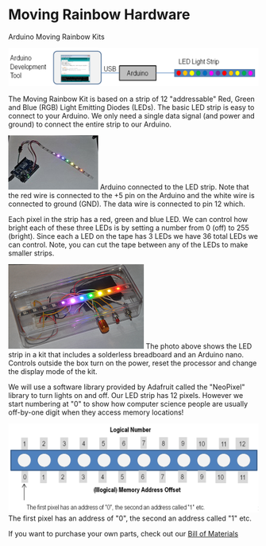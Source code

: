 Moving Rainbow Hardware
==============

Arduino Moving Rainbow Kits

![Arduino IDE to LED Strip](guide/images/arduino-ide.png/)

The Moving Rainbow Kit is based on a strip of 12 "addressable" Red, Green and Blue (RGB) Light Emitting Diodes (LEDs).  The basic LED strip is easy to connect to your Arduino.  We only need a single data signal (and power and ground) to connect the entire strip to our Arduino.

![Basic Arduino Setup](guide/images/basic-200.png/)
Arduino connected to the LED strip.  Note that the red wire is connected to the +5 pin on the Arduino and the white wire is connected to ground (GND).   The data wire is connected to pin 12 which. 

Each pixel in the strip has a red, green and blue LED.  We can control how bright each of these three LEDs is by setting a number from 0 (off) to 255 (bright).  Since each a LED on the tape has 3 LEDs we have 36 total LEDs we can control.  Note, you can cut the tape between any of the LEDs to make smaller strips.

![LED Strip in Clear Box with Mode Control](guide/images/boxed.png/)
The photo above shows the LED strip in a kit that includes a solderless breadboard and an Arduino nano.  Controls outside the box turn on the power, reset the processor and change the display mode of the kit.

We will use a software library provided by Adafruit called the "NeoPixel" library to turn lights on and off.  Our LED strip has 12 pixels.  However we start numbering at "0" to show how computer science people are usually off-by-one digit when they access memory locations!

![Pixel Numbering](guide/images/pixel-numbering.png/)
The first pixel has an address of "0", the second an address called "1" etc.

If you want to purchase your own parts, check out our [Bill of Materials](/bill-of-materials.md)
